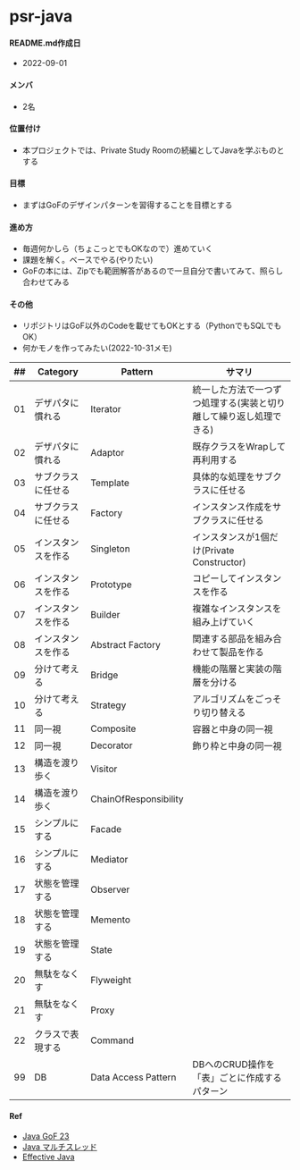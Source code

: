 # psr-java
#### README.md作成日
- 2022-09-01

#### メンバ
- 2名

#### 位置付け
- 本プロジェクトでは、Private Study Roomの続編としてJavaを学ぶものとする

#### 目標
- まずはGoFのデザインパターンを習得することを目標とする

#### 進め方
- 毎週何かしら（ちょこっとでもOKなので）進めていく
- 課題を解く。ベースでやる(やりたい)
- GoFの本には、Zipでも範囲解答があるので一旦自分で書いてみて、照らし合わせてみる

#### その他
- リポジトリはGoF以外のCodeを載せてもOKとする（PythonでもSQLでもOK）
- 何かモノを作ってみたい(2022-10-31メモ)


| ## | Category | Pattern      | サマリ |
|----|----------|--------------|---------------|
| 01 | デザパタに慣れる | Iterator     |統一した方法で一つずつ処理する(実装と切り離して繰り返し処理できる)|
| 02 | デザパタに慣れる | Adaptor      |既存クラスをWrapして再利用する|
| 03 | サブクラスに任せる | Template     |具体的な処理をサブクラスに任せる|
| 04 | サブクラスに任せる | Factory      |インスタンス作成をサブクラスに任せる|
| 05 | インスタンスを作る | Singleton    |インスタンスが1個だけ(Private Constructor)|
| 06 | インスタンスを作る | Prototype    |コピーしてインスタンスを作る|
| 07 | インスタンスを作る | Builder      |複雑なインスタンスを組み上げていく|
| 08 | インスタンスを作る | Abstract Factory |関連する部品を組み合わせて製品を作る|
| 09 | 分けて考える | Bridge       |機能の階層と実装の階層を分ける|
| 10 | 分けて考える | Strategy     |アルゴリズムをごっそり切り替える|
| 11 | 同一視 | Composite    |容器と中身の同一視|
| 12 | 同一視 | Decorator    |飾り枠と中身の同一視|
| 13 | 構造を渡り歩く | Visitor      ||
| 14 | 構造を渡り歩く | ChainOfResponsibility ||
| 15 | シンプルにする | Facade       ||
| 16 | シンプルにする | Mediator     ||
| 17 | 状態を管理する | Observer     ||
| 18 | 状態を管理する | Memento      ||
| 19 | 状態を管理する | State        ||
| 20 | 無駄をなくす | Flyweight    ||
| 21 | 無駄をなくす | Proxy        ||
| 22 | クラスで表現する | Command      ||
| 99 | DB | Data Access Pattern | DBへのCRUD操作を「表」ごとに作成するパターン |

#### Ref
- [Java GoF 23](https://www.hyuki.com/dp/)
- [Java マルチスレッド](https://www.hyuki.com/dp/dp2.html)
- [Effective Java](https://www.maruzen-publishing.co.jp/item/?book_no=303408)
